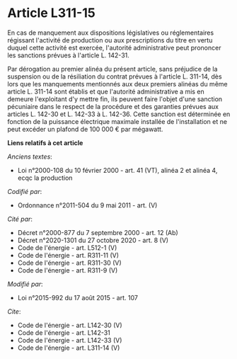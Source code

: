 # Article L311-15

En cas de manquement aux dispositions législatives ou réglementaires régissant l'activité de production ou aux prescriptions
du titre en vertu duquel cette activité est exercée, l'autorité administrative peut prononcer les sanctions prévues à
l'article L. 142-31. 

Par dérogation au premier alinéa du présent article, sans préjudice de la suspension ou de la résiliation du contrat prévues
à l'article L. 311-14, dès lors que les manquements mentionnés aux deux premiers alinéas du même article L. 311-14 sont
établis et que l'autorité administrative a mis en demeure l'exploitant d'y mettre fin, ils peuvent faire l'objet d'une
sanction pécuniaire dans le respect de la procédure et des garanties prévues aux articles L. 142-30 et L. 142-33 à L. 142-36.
Cette sanction est déterminée en fonction de la puissance électrique maximale installée de l'installation et ne peut excéder
un plafond de 100 000 € par mégawatt.

**Liens relatifs à cet article**

_Anciens textes_:

  - Loi n°2000-108 du 10 février 2000 - art. 41 (VT), alinéa 2 et alinéa 4, ecqc la production

_Codifié par_:

  - Ordonnance n°2011-504 du 9 mai 2011 - art. (V)

_Cité par_:

  - Décret n°2000-877 du 7 septembre 2000 - art. 12 (Ab)
  - Décret n°2020-1301 du 27 octobre 2020 - art. 8 (V)
  - Code de l'énergie - art. L512-1 (V)
  - Code de l'énergie - art. R311-11 (V)
  - Code de l'énergie - art. R311-30 (V)
  - Code de l'énergie - art. R311-9 (V)

_Modifié par_:

  - Loi n°2015-992 du 17 août 2015 - art. 107

_Cite_:

  - Code de l'énergie - art. L142-30 (V)
  - Code de l'énergie - art. L142-31
  - Code de l'énergie - art. L142-33 (V)
  - Code de l'énergie - art. L311-14 (V)

